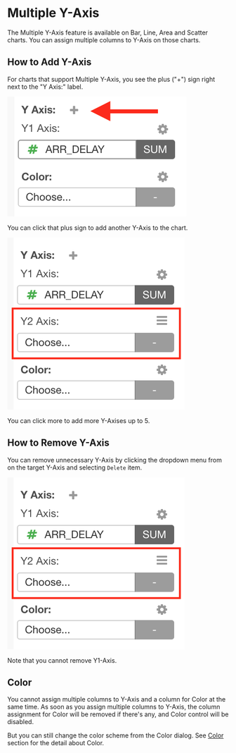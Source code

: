 # Multiple Y-Axis

The Multiple Y-Axis feature is available on Bar, Line, Area and Scatter charts. You can assign multiple columns to Y-Axis on those charts. 

## How to Add Y-Axis

For charts that support Multiple Y-Axis, you see the plus ("+") sign right next to the "Y Axis:" label.   
  
![](images/multiy-add.png)

You can click that plus sign to add another Y-Axis to the chart. 

![](images/multiy-add2.png)

You can click more to add more Y-Axises up to 5. 

## How to Remove Y-Axis
 
You can remove unnecessary Y-Axis by clicking the dropdown menu from on the target Y-Axis and selecting `Delete` item. 
 
![](images/multiy-add2.png)
 
Note that you cannot remove Y1-Axis. 


## Color 

You cannot assign multiple columns to Y-Axis and a column for Color at the same time. As soon as you assign multiple columns to Y-Axis, the column assignment for Color will be removed if there's any, and Color control will be disabled. 

But you can still change the color scheme from the Color dialog. See [Color](color.md) section for the detail about Color. 
